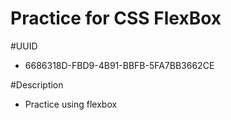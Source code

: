 Practice for CSS FlexBox
=========================

#UUID
 - 6686318D-FBD9-4B91-BBFB-5FA7BB3662CE

#Description
 - Practice using flexbox
